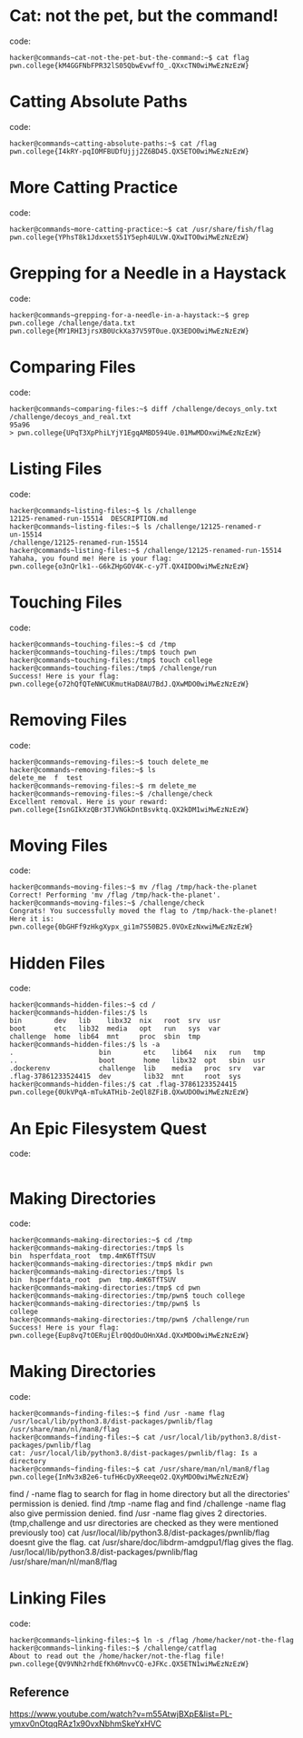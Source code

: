 # Cat: not the pet, but the command! 
code:
```
hacker@commands~cat-not-the-pet-but-the-command:~$ cat flag
pwn.college{kM4GGFNbFPR32lS05QbwEvwffO_.QXxcTN0wiMwEzNzEzW}
```


# Catting Absolute Paths
code:
```
hacker@commands~catting-absolute-paths:~$ cat /flag
pwn.college{I4kRY-pqIOMFBUDfUjjj2Z6BD45.QX5ETO0wiMwEzNzEzW}
```


# More Catting Practice
code:
```
hacker@commands~more-catting-practice:~$ cat /usr/share/fish/flag
pwn.college{YPhsT8k1JdxxetS51Y5eph4ULVW.QXwITO0wiMwEzNzEzW}
```


# Grepping for a Needle in a Haystack
code:
```
hacker@commands~grepping-for-a-needle-in-a-haystack:~$ grep pwn.college /challenge/data.txt
pwn.college{MY1RHI3jrsXB0UckXa37V59T0ue.QX3EDO0wiMwEzNzEzW}
```


# Comparing Files
code:
```
hacker@commands~comparing-files:~$ diff /challenge/decoys_only.txt /challenge/decoys_and_real.txt
95a96
> pwn.college{UPqT3XpPhiLYjY1EgqAMBD594Ue.01MwMDOxwiMwEzNzEzW}
```


# Listing Files
code:
```
hacker@commands~listing-files:~$ ls /challenge
12125-renamed-run-15514  DESCRIPTION.md
hacker@commands~listing-files:~$ ls /challenge/12125-renamed-r
un-15514
/challenge/12125-renamed-run-15514
hacker@commands~listing-files:~$ /challenge/12125-renamed-run-15514
Yahaha, you found me! Here is your flag:
pwn.college{o3nQrlk1--G6kZHpGOV4K-c-y7T.QX4IDO0wiMwEzNzEzW}
```


# Touching Files
code:
```
hacker@commands~touching-files:~$ cd /tmp
hacker@commands~touching-files:/tmp$ touch pwn
hacker@commands~touching-files:/tmp$ touch college
hacker@commands~touching-files:/tmp$ /challenge/run
Success! Here is your flag:
pwn.college{o72hQfQTeNWCUKmutHaD8AU7BdJ.QXwMDO0wiMwEzNzEzW}
```


# Removing Files
code:
```
hacker@commands~removing-files:~$ touch delete_me
hacker@commands~removing-files:~$ ls
delete_me  f  test
hacker@commands~removing-files:~$ rm delete_me
hacker@commands~removing-files:~$ /challenge/check
Excellent removal. Here is your reward:
pwn.college{IsnGIkXzQBr3TJVNGkDntBsvktq.QX2kDM1wiMwEzNzEzW}
```


# Moving Files
code:
```
hacker@commands~moving-files:~$ mv /flag /tmp/hack-the-planet
Correct! Performing 'mv /flag /tmp/hack-the-planet'.
hacker@commands~moving-files:~$ /challenge/check
Congrats! You successfully moved the flag to /tmp/hack-the-planet! Here it is:
pwn.college{0bGHFf9zHkgXypx_gi1m7S50B25.0VOxEzNxwiMwEzNzEzW}
```


# Hidden Files
code:
```
hacker@commands~hidden-files:~$ cd /
hacker@commands~hidden-files:/$ ls
bin        dev   lib    libx32  nix   root  srv  usr
boot       etc   lib32  media   opt   run   sys  var
challenge  home  lib64  mnt     proc  sbin  tmp
hacker@commands~hidden-files:/$ ls -a
.                     bin        etc    lib64   nix   run   tmp
..                    boot       home   libx32  opt   sbin  usr
.dockerenv            challenge  lib    media   proc  srv   var
.flag-37861233524415  dev        lib32  mnt     root  sys
hacker@commands~hidden-files:/$ cat .flag-37861233524415
pwn.college{0UkVPqA-mTukATHib-2eQl8ZFiB.QXwUDO0wiMwEzNzEzW}
```


# An Epic Filesystem Quest
code:
```

```


# Making Directories
code:
```
hacker@commands~making-directories:~$ cd /tmp
hacker@commands~making-directories:/tmp$ ls
bin  hsperfdata_root  tmp.4mK6TfTSUV
hacker@commands~making-directories:/tmp$ mkdir pwn
hacker@commands~making-directories:/tmp$ ls
bin  hsperfdata_root  pwn  tmp.4mK6TfTSUV
hacker@commands~making-directories:/tmp$ cd pwn
hacker@commands~making-directories:/tmp/pwn$ touch college
hacker@commands~making-directories:/tmp/pwn$ ls
college
hacker@commands~making-directories:/tmp/pwn$ /challenge/run
Success! Here is your flag:
pwn.college{Eup8vq7tOERujElr0QdOuOHnXAd.QXxMDO0wiMwEzNzEzW}
```


# Making Directories
code:
```
hacker@commands~finding-files:~$ find /usr -name flag
/usr/local/lib/python3.8/dist-packages/pwnlib/flag
/usr/share/man/nl/man8/flag
hacker@commands~finding-files:~$ cat /usr/local/lib/python3.8/dist-packages/pwnlib/flag
cat: /usr/local/lib/python3.8/dist-packages/pwnlib/flag: Is a directory
hacker@commands~finding-files:~$ cat /usr/share/man/nl/man8/flag
pwn.college{InMv3xB2e6-tufH6cDyXReeqeO2.QXyMDO0wiMwEzNzEzW}
```
find / -name flag to search for flag in home directory but all the directories' permission is denied.
find /tmp -name flag and find /challenge -name flag also give permission denied.
find /usr -name flag gives 2 directories. (tmp,challenge and usr directories are checked as they were mentioned previously too)
cat /usr/local/lib/python3.8/dist-packages/pwnlib/flag doesnt give the flag.
cat /usr/share/doc/libdrm-amdgpu1/flag gives the flag.
/usr/local/lib/python3.8/dist-packages/pwnlib/flag
/usr/share/man/nl/man8/flag


# Linking Files
code:
```
hacker@commands~linking-files:~$ ln -s /flag /home/hacker/not-the-flag
hacker@commands~linking-files:~$ /challenge/catflag
About to read out the /home/hacker/not-the-flag file!
pwn.college{QV9VNh2rhdEfKh6MnvvCQ-eJFKc.QX5ETN1wiMwEzNzEzW} 
```
## Reference
https://www.youtube.com/watch?v=m55AtwjBXpE&list=PL-ymxv0nOtqqRAz1x90vxNbhmSkeYxHVC
